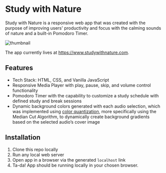 # Study with Nature
Study with Nature is a responsive web app that was created with the purpose of improving users' productivity and focus with the calming sounds of nature and a built-in Pomodoro Timer. 

![thumbnail](https://github.com/zaraehhs/studywithnature/assets/8771586/a1168461-76b9-47c4-a092-6fd8235055bc)

The app currently lives at https://www.studywithnature.com.

## Features
* Tech Stack: HTML, CSS, and Vanilla JavaScript
* Responsive Media Player with play, pause, skip, and volume control functionality
* Pomodoro Timer with the capability to customize a study schedule with defined study and break sessions
* Dynamic background colors generated with each audio selection, which was implemented using [color quantization](https://en.wikipedia.org/wiki/Color_quantization), more specifically using the Median Cut Algorithm, to dynamically create background gradients based on
the selected audio’s cover image

## Installation
1. Clone this repo locally
2. Run any local web server
3. Open app in a browser via the generated `localhost` link
4. Ta-da! App should be running locally in your chosen browser.

